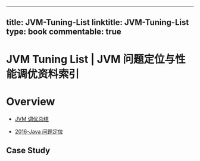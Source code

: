 
---
title: JVM-Tuning-List
linktitle: JVM-Tuning-List
type: book
commentable: true
---

# JVM Tuning List | JVM 问题定位与性能调优资料索引

# Overview

- [JVM 调优总结](http://pengjiaheng.iteye.com/blog/518623)

- [2016-Java 问题定位](http://blog.csdn.net/wodeyuer125/article/details/50557168)

## Case Study

    